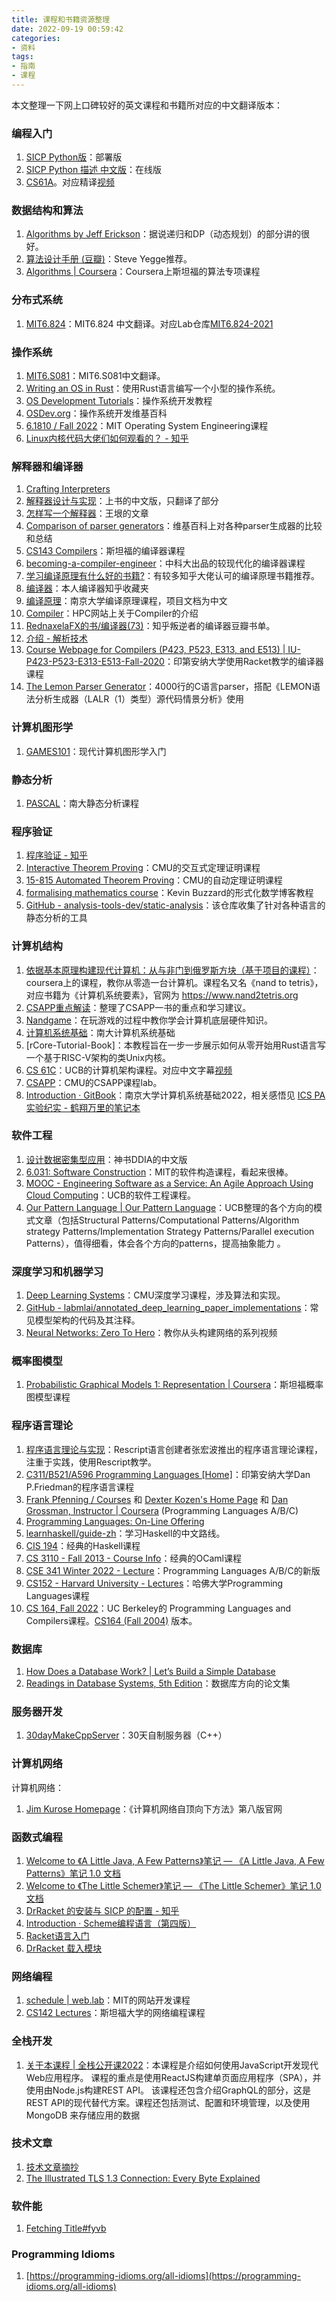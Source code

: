 ```yaml
---
title: 课程和书籍资源整理
date: 2022-09-19 00:59:42
categories:
- 资料
tags:
- 指南
- 课程
---
```

本文整理一下网上口碑较好的英文课程和书籍所对应的中文翻译版本：
<!--more-->

### 编程入门
1. [SICP Python版](https://github.com/apachecn/sicp-py-zh)：部署版
2. [SICP Python 描述 中文版](https://wizardforcel.gitbooks.io/sicp-py/content/)：在线版
3. [CS61A](https://inst.eecs.berkeley.edu/~cs61a/sp21/)。对应精译[视频](https://www.bilibili.com/video/BV1v64y1Q78o)

### 数据结构和算法
1. [Algorithms by Jeff Erickson](http://jeffe.cs.illinois.edu/teaching/algorithms/)：据说递归和DP（动态规划）的部分讲的很好。
2. [算法设计手册 (豆瓣)](https://book.douban.com/subject/4048566/)：Steve Yegge推荐。
3. [Algorithms | Coursera](https://www.coursera.org/specializations/algorithms#courses)：Coursera上斯坦福的算法专项课程

### 分布式系统
1. [MIT6.824](https://mit-public-courses-cn-translatio.gitbook.io/mit6-824/)：MIT6.824 中文翻译。对应Lab仓库[MIT6.824-2021](https://github.com/OneSizeFitsQuorum/MIT6.824-2021)

### 操作系统
1. [MIT6.S081](https://mit-public-courses-cn-translatio.gitbook.io/mit6-s081/)：MIT6.S081中文翻译。
2. [Writing an OS in Rust](https://os.phil-opp.com/)：使用Rust语言编写一个小型的操作系统。
3. [OS Development Tutorials](http://www.osdever.net/tutorials/)：操作系统开发教程
4. [OSDev.org](http://www.osdev.org/)：操作系统开发维基百科
5. [6.1810 / Fall 2022](https://pdos.csail.mit.edu/6.828/2022/index.html)：MIT Operating System Engineering课程
6. [Linux内核代码大佬们如何观看的？ - 知乎](https://www.zhihu.com/question/439569498/answer/1693330823)

### 解释器和编译器
1. [Crafting Interpreters](https://craftinginterpreters.com/contents.html)
2. [解释器设计与实现](https://zihengcat.github.io/crafting-interpreters-zh-cn/)：上书的中文版，只翻译了部分
3. [怎样写一个解释器](https://www.yinwang.org/blog-cn/2012/08/01/interpreter)：王垠的文章
4. [Comparison of parser generators](https://en.wikipedia.org/wiki/Comparison_of_parser_generators)：维基百科上对各种parser生成器的比较和总结
5. [CS143 Compilers](http://web.stanford.edu/class/cs143/)：斯坦福的编译器课程
6. [becoming-a-compiler-engineer](https://github.com/lazyparser/becoming-a-compiler-engineer)：中科大出品的较现代化的编译器课程
7. [学习编译原理有什么好的书籍?](https://www.zhihu.com/question/315313590/answer/626705164)：有较多知乎大佬认可的编译原理书籍推荐。
8. [编译器](https://www.zhihu.com/collection/699187877)：本人编译器知乎收藏夹
9. [编译原理](https://silverbullettt.bitbucket.io/courses/compiler-2022/index.html)：南京大学编译原理课程，项目文档为中文
10. [Compiler](https://hpc-wiki.info/hpc/Compiler)：HPC网站上关于Compiler的介绍
11. [RednaxelaFX的书/编译器(73)](https://book.douban.com/people/RednaxelaFX/all?sort=rating&start=0&tag=%E7%BC%96%E8%AF%91%E5%99%A8&mode=grid&tags_sort=count)：知乎叛逆者的编译器豆瓣书单。
12. [介绍 - 解析技术](http://parsing-techniques.duguying.net/)
13. [Course Webpage for Compilers (P423, P523, E313, and E513) | IU-P423-P523-E313-E513-Fall-2020](https://iucompilercourse.github.io/IU-P423-P523-E313-E513-Fall-2020/)：印第安纳大学使用Racket教学的编译器课程
14. [The Lemon Parser Generator](https://sqlite.org/src/doc/trunk/doc/lemon.html)：4000行的C语言parser，搭配《LEMON语法分析生成器（LALR（1）类型）源代码情景分析》使用

### 计算机图形学
1. [GAMES101](https://sites.cs.ucsb.edu/~lingqi/teaching/games101.html)：现代计算机图形学入门

### 静态分析
1. [PASCAL](https://pascal-group.bitbucket.io/teaching.html)：南大静态分析课程

### 程序验证
1. [程序验证 - 知乎](https://www.zhihu.com/column/c_1311359270597419008)
2. [Interactive Theorem Proving](https://www.andrew.cmu.edu/user/avigad/itp/)：CMU的交互式定理证明课程
3. [15-815 Automated Theorem Proving](https://www.cs.cmu.edu/~fp/courses/atp/)：CMU的自动定理证明课程
4. [formalising mathematics course](https://xenaproject.wordpress.com/category/imperial/formalising-mathematics-course/)：Kevin Buzzard的形式化数学博客教程
5. [GitHub - analysis-tools-dev/static-analysis](https://github.com/analysis-tools-dev/static-analysis#writing)：该仓库收集了针对各种语言的静态分析的工具

### 计算机结构
1. [依据基本原理构建现代计算机：从与非门到俄罗斯方块（基于项目的课程）](https://www.coursera.org/learn/build-a-computer)：coursera上的课程，教你从零造一台计算机。课程名又名《nand to tetris》，对应书籍为《计算机系统要素》，官网为 https://www.nand2tetris.org
2. [CSAPP重点解读](https://fengmuzi2003.gitbook.io/csapp3e/)：整理了CSAPP一书的重点和学习建议。
3. [Nandgame](https://nandgame.com/)：在玩游戏的过程中教你学会计算机底层硬件知识。
4. [计算机系统基础](https://nju-projectn.github.io/ics-pa-gitbook/ics2022/index.html)：南大计算机系统基础
5. [rCore-Tutorial-Book]：本教程旨在一步一步展示如何从零开始用Rust语言写一个基于RISC-V架构的类Unix内核。
6. [CS 61C](https://inst.eecs.berkeley.edu/~cs61c/sp22/)：UCB的计算机架构课程。对应中文字幕[视频](https://www.bilibili.com/video/BV1Lu411X7u7)
7. [CSAPP](http://csapp.cs.cmu.edu/3e/labs.html)：CMU的CSAPP课程lab。
8. [Introduction · GitBook](https://nju-projectn.github.io/ics-pa-gitbook/ics2022/)：南京大学计算机系统基础2022，相关感悟见 [ICS PA 实验纪实 - 鹤翔万里的笔记本](https://note.tonycrane.cc/cs/system/pa/)
### 软件工程
1. [设计数据密集型应用](http://ddia.vonng.com/#/)：神书DDIA的中文版
2. [6.031: Software Construction](http://web.mit.edu/6.031/www/sp21/)：MIT的软件构造课程，看起来很棒。
3. [MOOC - Engineering Software as a Service: An Agile Approach Using Cloud Computing](http://www.saasbook.info/courses)：UCB的软件工程课程。
4. [Our Pattern Language | Our Pattern Language](https://patterns.eecs.berkeley.edu/?page_id=98)：UCB整理的各个方向的模式文章（包括Structural Patterns/Computational Patterns/Algorithm strategy Patterns/Implementation Strategy Patterns/Parallel execution Patterns），值得细看，体会各个方向的patterns，提高抽象能力 。


### 深度学习和机器学习
1. [Deep Learning Systems](https://dlsyscourse.org/)：CMU深度学习课程，涉及算法和实现。
2. [GitHub - labmlai/annotated_deep_learning_paper_implementations](https://github.com/labmlai/annotated_deep_learning_paper_implementations)：常见模型架构的代码及其注释。
3. [Neural Networks: Zero To Hero](https://karpathy.ai/zero-to-hero.html)：教你从头构建网络的系列视频

### 概率图模型
1. [Probabilistic Graphical Models 1: Representation | Coursera](https://www.coursera.org/learn/probabilistic-graphical-models)：斯坦福概率图模型课程

### 程序语言理论
1. [程序语言理论与实现](https://bobzhang.github.io/courses/)：Rescript语言创建者张宏波推出的程序语言理论课程，注重于实践，使用Rescript教学。
2.  [C311/B521/A596 Programming Languages [Home]](https://cgi.luddy.indiana.edu/~c311/doku.php?id=home)：印第安纳大学Dan P.Friedman的程序语言课程
3. [Frank Pfenning / Courses](https://www.cs.cmu.edu/~fp/courses.html) 和 [Dexter Kozen's Home Page](https://www.cs.cornell.edu/~kozen/#Courses) 和 [Dan Grossman, Instructor | Coursera](https://www.coursera.org/instructor/~873260)[]() (Programming Languages A/B/C)
4. [Programming Languages: On-Line Offering](https://cs.brown.edu/courses/cs173/2012/OnLine/)
5. [learnhaskell/guide-zh](https://github.com/bitemyapp/learnhaskell/blob/master/guide-zh_CN.md)：学习Haskell的中文路线。
6. [CIS 194](https://www.seas.upenn.edu/~cis1940/spring13/lectures.html)：经典的Haskell课程
7. [CS 3110 - Fall 2013 - Course Info](http://www.cs.cornell.edu/courses/cs3110/2013fa/course_info.php)：经典的OCaml课程
8. [CSE 341 Winter 2022 - Lecture](https://sites.google.com/cs.washington.edu/cse341winter2022/lecture)：Programming Languages A/B/C的新版
9. [CS152 - Harvard University - Lectures](https://groups.seas.harvard.edu/courses/cs152/2015sp/schedule.html)：哈佛大学Programming Languages课程
10. [CS 164, Fall 2022](https://inst.eecs.berkeley.edu/~cs164/fa22/)：UC Berkeley的 Programming Languages and Compilers课程。[CS164 (Fall 2004)](https://inst.eecs.berkeley.edu/~cs164/fa04/) 版本。

### 数据库
1. [How Does a Database Work? | Let’s Build a Simple Database](https://cstack.github.io/db_tutorial/)
2. [Readings in Database Systems, 5th Edition](http://www.redbook.io/)：数据库方向的论文集

### 服务器开发
1. [30dayMakeCppServer](https://github.com/yuesong-feng/30dayMakeCppServer)：30天自制服务器（C++）

### 计算机网络
计算机网络：
1. [Jim Kurose Homepage](https://gaia.cs.umass.edu/kurose_ross/wireshark.php)：《计算机网络自顶向下方法》第八版官网

### 函数式编程
1. [Welcome to 《A Little Java, A Few Patterns》笔记 — 《A Little Java, A Few Patterns》笔记 1.0 文档](https://a-little-java-a-few-patterns.readthedocs.io/zh_CN/latest/index.html)
2. [Welcome to 《The Little Schemer》笔记 — 《The Little Schemer》笔记 1.0 文档](https://the-little-schemer.readthedocs.io/zh_CN/latest/index.html)
3. [DrRacket 的安装与 SICP 的配置 - 知乎](https://zhuanlan.zhihu.com/p/37056659)
4. [Introduction · Scheme编程语言（第四版）](https://uternet.gitbooks.io/tspl-v4-cn/content/)
5. [Racket语言入门](https://tyrchen.github.io/racket-book/begin.html)
6. [DrRacket 载入模块](http://xbluer.github.io/note/2013/12/04/drracket_include_module/)

### 网络编程
1. [schedule | web.lab](https://weblab.mit.edu/schedule/)：MIT的网站开发课程
2. [CS142 Lectures](https://web.stanford.edu/class/cs142/lectures.html)：斯坦福大学的网络编程课程

### 全栈开发
1. [关于本课程 | 全栈公开课2022](https://fullstackopen.com/zh/about)：本课程是介绍如何使用JavaScript开发现代Web应用程序。 课程的重点是使用ReactJS构建单页面应用程序（SPA），并使用由Node.js构建REST API。 该课程还包含介绍GraphQL的部分，这是REST API的现代替代方案。课程还包括测试、配置和环境管理，以及使用 MongoDB 来存储应用的数据

### 技术文章
1. [技术文章摘抄](http://learn.lianglianglee.com/)
2. [The Illustrated TLS 1.3 Connection: Every Byte Explained](https://tls13.xargs.org/)

### 软件能
1. [Fetching Title#fyvb](https://www.figma.com/best-practices/team-file-organization/)

### Programming Idioms
1. [https://programming-idioms.org/all-idioms](https://programming-idioms.org/all-idioms)









